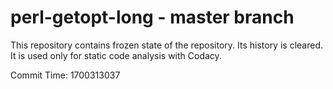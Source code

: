 # perl-getopt-long - master branch

This repository contains frozen state of the repository.
Its history is cleared. It is used only for static code
analysis with Codacy.

Commit Time: 1700313037